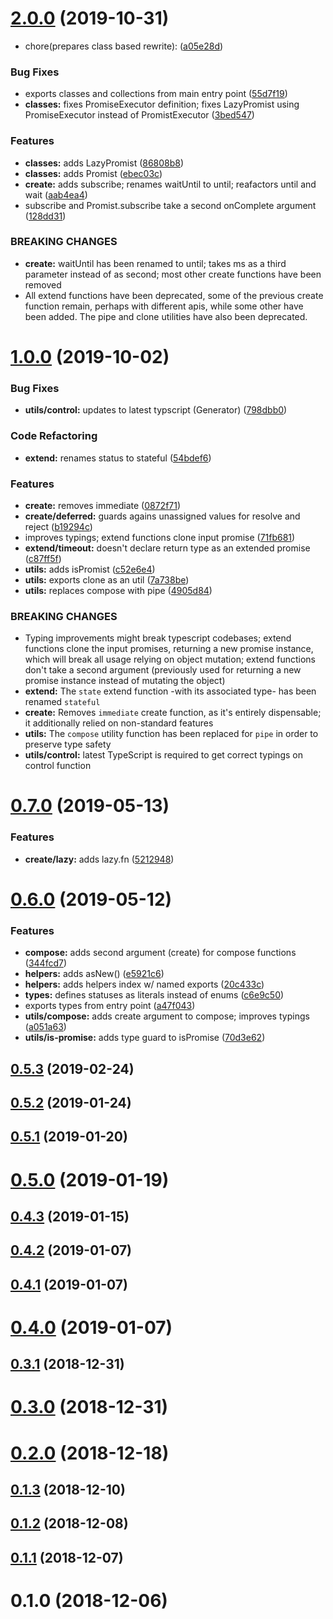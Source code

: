 # [2.0.0](https://github.com/rafamel/promist/compare/v1.0.0...v2.0.0) (2019-10-31)


* chore(prepares class based rewrite): ([a05e28d](https://github.com/rafamel/promist/commit/a05e28d))


### Bug Fixes

* exports classes and collections from main entry point ([55d7f19](https://github.com/rafamel/promist/commit/55d7f19))
* **classes:** fixes PromiseExecutor definition; fixes LazyPromist using PromiseExecutor instead of PromistExecutor ([3bed547](https://github.com/rafamel/promist/commit/3bed547))


### Features

* **classes:** adds LazyPromist ([86808b8](https://github.com/rafamel/promist/commit/86808b8))
* **classes:** adds Promist ([ebec03c](https://github.com/rafamel/promist/commit/ebec03c))
* **create:** adds subscribe; renames waitUntil to until; reafactors until and wait ([aab4ea4](https://github.com/rafamel/promist/commit/aab4ea4))
* subscribe and Promist.subscribe take a second onComplete argument ([128dd31](https://github.com/rafamel/promist/commit/128dd31))


### BREAKING CHANGES

* **create:** waitUntil has been renamed to until; takes ms as a third parameter instead of as
second; most other create functions have been removed
* All extend functions have been deprecated, some of the previous create function
remain, perhaps with different apis, while some other have been added. The pipe and clone utilities
have also been deprecated.



# [1.0.0](https://github.com/rafamel/promist/compare/v0.7.0...v1.0.0) (2019-10-02)


### Bug Fixes

* **utils/control:** updates to latest typscript (Generator) ([798dbb0](https://github.com/rafamel/promist/commit/798dbb0))


### Code Refactoring

* **extend:** renames status to stateful ([54bdef6](https://github.com/rafamel/promist/commit/54bdef6))


### Features

* **create:** removes immediate ([0872f71](https://github.com/rafamel/promist/commit/0872f71))
* **create/deferred:** guards agains unassigned values for resolve and reject ([b19294c](https://github.com/rafamel/promist/commit/b19294c))
* improves typings; extend functions clone input promise ([71fb681](https://github.com/rafamel/promist/commit/71fb681))
* **extend/timeout:** doesn't declare return type as an extended promise ([c87ff5f](https://github.com/rafamel/promist/commit/c87ff5f))
* **utils:** adds isPromist ([c52e6e4](https://github.com/rafamel/promist/commit/c52e6e4))
* **utils:** exports clone as an util ([7a738be](https://github.com/rafamel/promist/commit/7a738be))
* **utils:** replaces compose with pipe ([4905d84](https://github.com/rafamel/promist/commit/4905d84))


### BREAKING CHANGES

* Typing improvements might break typescript codebases; extend functions clone the
input promises, returning a new promise instance, which will break all usage relying on object
mutation; extend functions don't take a second argument (previously used for returning a new promise
instance instead of mutating the object)
* **extend:** The `state` extend function -with its associated type- has been renamed `stateful`
* **create:** Removes `immediate` create function, as it's entirely dispensable; it additionally
relied on non-standard features
* **utils:** The `compose` utility function has been replaced for `pipe` in order to preserve
type safety
* **utils/control:** latest TypeScript is required to get correct typings on control function



# [0.7.0](https://github.com/rafamel/promist/compare/v0.6.0...v0.7.0) (2019-05-13)


### Features

* **create/lazy:** adds lazy.fn ([5212948](https://github.com/rafamel/promist/commit/5212948))



# [0.6.0](https://github.com/rafamel/promist/compare/v0.5.3...v0.6.0) (2019-05-12)


### Features

* **compose:** adds second argument (create) for compose functions ([344fcd7](https://github.com/rafamel/promist/commit/344fcd7))
* **helpers:** adds asNew() ([e5921c6](https://github.com/rafamel/promist/commit/e5921c6))
* **helpers:** adds helpers index w/ named exports ([20c433c](https://github.com/rafamel/promist/commit/20c433c))
* **types:** defines statuses as literals instead of enums ([c6e9c50](https://github.com/rafamel/promist/commit/c6e9c50))
* exports types from entry point ([a47f043](https://github.com/rafamel/promist/commit/a47f043))
* **utils/compose:** adds create argument to compose; improves typings ([a051a63](https://github.com/rafamel/promist/commit/a051a63))
* **utils/is-promise:** adds type guard to isPromise ([70d3e62](https://github.com/rafamel/promist/commit/70d3e62))



## [0.5.3](https://github.com/rafamel/promist/compare/v0.5.2...v0.5.3) (2019-02-24)



## [0.5.2](https://github.com/rafamel/promist/compare/v0.5.1...v0.5.2) (2019-01-24)



## [0.5.1](https://github.com/rafamel/promist/compare/v0.5.0...v0.5.1) (2019-01-20)



# [0.5.0](https://github.com/rafamel/promist/compare/v0.4.3...v0.5.0) (2019-01-19)



## [0.4.3](https://github.com/rafamel/promist/compare/v0.4.2...v0.4.3) (2019-01-15)



## [0.4.2](https://github.com/rafamel/promist/compare/v0.4.1...v0.4.2) (2019-01-07)



## [0.4.1](https://github.com/rafamel/promist/compare/v0.4.0...v0.4.1) (2019-01-07)



# [0.4.0](https://github.com/rafamel/promist/compare/v0.3.1...v0.4.0) (2019-01-07)



## [0.3.1](https://github.com/rafamel/promist/compare/v0.3.0...v0.3.1) (2018-12-31)



# [0.3.0](https://github.com/rafamel/promist/compare/v0.2.0...v0.3.0) (2018-12-31)



# [0.2.0](https://github.com/rafamel/promist/compare/v0.1.3...v0.2.0) (2018-12-18)



## [0.1.3](https://github.com/rafamel/promist/compare/v0.1.2...v0.1.3) (2018-12-10)



## [0.1.2](https://github.com/rafamel/promist/compare/v0.1.1...v0.1.2) (2018-12-08)



## [0.1.1](https://github.com/rafamel/promist/compare/v0.1.0...v0.1.1) (2018-12-07)



# 0.1.0 (2018-12-06)



